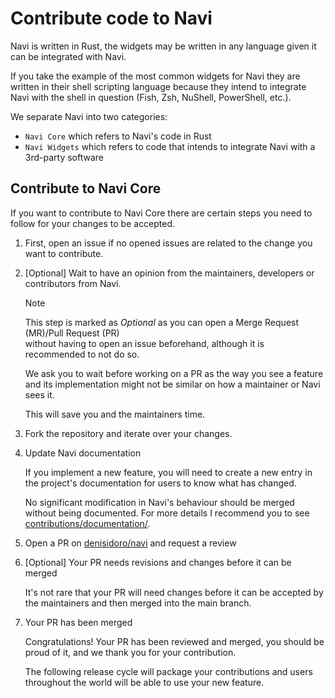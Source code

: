 # Contribute code to Navi

Navi is written in Rust, the widgets may be written in any language given it can be integrated with Navi.

If you take the example of the most common widgets for Navi they are written in their shell scripting language
because they intend to integrate Navi with the shell in question (Fish, Zsh, NuShell, PowerShell, etc.).

We separate Navi into two categories:

- `Navi Core` which refers to Navi's code in Rust
- `Navi Widgets` which refers to code that intends to integrate Navi with a 3rd-party software

## Contribute to Navi Core

If you want to contribute to Navi Core there are certain steps you need to follow for
your changes to be accepted.

1. First, open an issue if no opened issues are related to the change you want to contribute.
2. [Optional] Wait to have an opinion from the maintainers, developers or contributors from Navi.
   > [!NOTE]  
   > This step is marked as *Optional* as you can open a Merge Request (MR)/Pull Request (PR)  
   > without having to open an issue beforehand, although it is recommended to not do so.
   
   We ask you to wait before working on a PR as the way you see a feature and its implementation
   might not be similar on how a maintainer or Navi sees it.

   This will save you and the maintainers time.

3. Fork the repository and iterate over your changes.
4. Update Navi documentation

    If you implement a new feature, you will need to create a new entry in the project's
    documentation for users to know what has changed.

    No significant modification in Navi's behaviour should be merged without being
    documented. For more details I recommend you to see [contributions/documentation/](../documentation/README.md).

5. Open a PR on [denisidoro/navi](https://github.com/denisidoro/navi/pulls) and request a review
6. [Optional] Your PR needs revisions and changes before it can be merged

    It's not rare that your PR will need changes before it can be accepted by the maintainers
    and then merged into the main branch.

7. Your PR has been merged    

    Congratulations! Your PR has been reviewed and merged, you should be proud of it,
    and we thank you for your contribution.

    The following release cycle will package your contributions and users throughout the
    world will be able to use your new feature.
